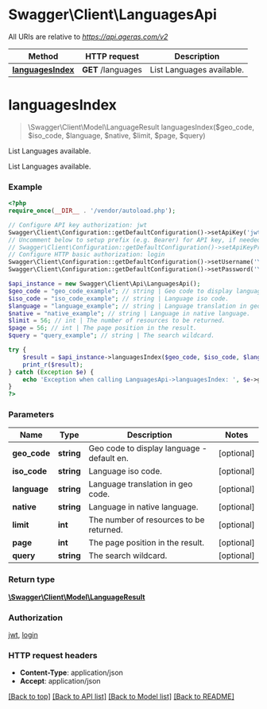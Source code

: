 # Swagger\Client\LanguagesApi

All URIs are relative to *https://api.ageras.com/v2*

Method | HTTP request | Description
------------- | ------------- | -------------
[**languagesIndex**](LanguagesApi.md#languagesIndex) | **GET** /languages | List Languages available.


# **languagesIndex**
> \Swagger\Client\Model\LanguageResult languagesIndex($geo_code, $iso_code, $language, $native, $limit, $page, $query)

List Languages available.

List Languages available.

### Example
```php
<?php
require_once(__DIR__ . '/vendor/autoload.php');

// Configure API key authorization: jwt
Swagger\Client\Configuration::getDefaultConfiguration()->setApiKey('jwt', 'YOUR_API_KEY');
// Uncomment below to setup prefix (e.g. Bearer) for API key, if needed
// Swagger\Client\Configuration::getDefaultConfiguration()->setApiKeyPrefix('jwt', 'Bearer');
// Configure HTTP basic authorization: login
Swagger\Client\Configuration::getDefaultConfiguration()->setUsername('YOUR_USERNAME');
Swagger\Client\Configuration::getDefaultConfiguration()->setPassword('YOUR_PASSWORD');

$api_instance = new Swagger\Client\Api\LanguagesApi();
$geo_code = "geo_code_example"; // string | Geo code to display language - default en.
$iso_code = "iso_code_example"; // string | Language iso code.
$language = "language_example"; // string | Language translation in geo code.
$native = "native_example"; // string | Language in native language.
$limit = 56; // int | The number of resources to be returned.
$page = 56; // int | The page position in the result.
$query = "query_example"; // string | The search wildcard.

try {
    $result = $api_instance->languagesIndex($geo_code, $iso_code, $language, $native, $limit, $page, $query);
    print_r($result);
} catch (Exception $e) {
    echo 'Exception when calling LanguagesApi->languagesIndex: ', $e->getMessage(), PHP_EOL;
}
?>
```

### Parameters

Name | Type | Description  | Notes
------------- | ------------- | ------------- | -------------
 **geo_code** | **string**| Geo code to display language - default en. | [optional]
 **iso_code** | **string**| Language iso code. | [optional]
 **language** | **string**| Language translation in geo code. | [optional]
 **native** | **string**| Language in native language. | [optional]
 **limit** | **int**| The number of resources to be returned. | [optional]
 **page** | **int**| The page position in the result. | [optional]
 **query** | **string**| The search wildcard. | [optional]

### Return type

[**\Swagger\Client\Model\LanguageResult**](../Model/LanguageResult.md)

### Authorization

[jwt](../../README.md#jwt), [login](../../README.md#login)

### HTTP request headers

 - **Content-Type**: application/json
 - **Accept**: application/json

[[Back to top]](#) [[Back to API list]](../../README.md#documentation-for-api-endpoints) [[Back to Model list]](../../README.md#documentation-for-models) [[Back to README]](../../README.md)

